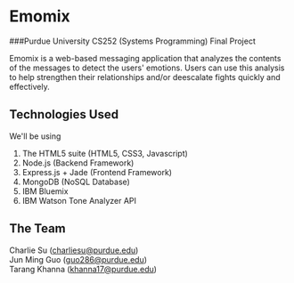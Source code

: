 # Emomix
###Purdue University CS252 (Systems Programming) Final Project

Emomix is a web-based messaging application that analyzes the contents of the messages to detect the users' emotions. Users can use this analysis to help strengthen their relationships and/or deescalate fights quickly and effectively. 

## Technologies Used

We'll be using  
1. The HTML5 suite (HTML5, CSS3, Javascript)  
2. Node.js (Backend Framework)  
3. Express.js + Jade (Frontend Framework)  
4. MongoDB (NoSQL Database)  
5. IBM Bluemix  
6. IBM Watson Tone Analyzer API  

## The Team

Charlie Su (charliesu@purdue.edu)  
Jun Ming Guo (guo286@purdue.edu)  
Tarang Khanna (khanna17@purdue.edu)  
